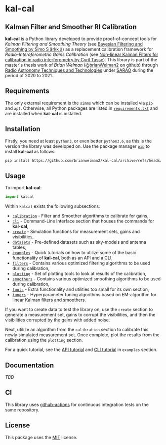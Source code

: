 # kal-cal
## Kalman Filter and Smoother RI Calibration

**kal-cal** is a Python library developed to provide proof-of-concept tools for *Kalman Filtering and Smoothing Theory* (see [Bayesian Filtering and Smoothing by Simo S ̈arkk ̈a](https://users.aalto.fi/~ssarkka/pub/cup_book_online_20131111.pdf)) as a replacement calibration framework for *Radio-Interoferometric Gains Calibration* (see [Non-linear Kalman Filters for calibration in radio interferometry by Cyril Tasse](https://arxiv.org/abs/1403.6308)). This library is part of the master's thesis work of *Brian Welman* (@[brianWelman2](https://github.com/brianwelman2) on github) through [Radio Astronomy Techniques and Technologies](http://www.ratt-ru.org/) under [SARAO](https://www.sarao.ac.za/) during the period of 2020 to 2021.

## Requirements
The only external requirement is the `simms` which can be installed via `pip` and `apt`. Otherwise, all Python packages are listed in [`requirements.txt`](https://github.com/brianwelman2/kal-cal/blob/main/requirements.txt) and are installed when **kal-cal** is installed.

## Installation

Firstly, you need at least `python3`, or even better `python3.6`, as this is the version the library was developed on. Use the package manager [`pip`](https://pip.pypa.io/en/stable/) to install **kal-cal** as follows:

```bash
pip install https://github.com/brianwelman2/kal-cal/archive/refs/heads/main.zip
```

## Usage
To import **kal-cal**:
```python
import kalcal
```

Within `kalcal` exists the following subsections:

- [`calibration`](https://github.com/brianwelman2/kal-cal/tree/main/kalcal/calibration) - Filter and Smoother algorithms to calibrate for gains,
- [`cli`](https://github.com/brianwelman2/kal-cal/tree/main/kalcal/cli) - Command-Line Interface section that houses the commands for **kal-cal**,
- [`create`](https://github.com/brianwelman2/kal-cal/tree/main/kalcal/create) - Simulation functions for measurement sets, gains and visibilities,
- [`datasets`](https://github.com/brianwelman2/kal-cal/tree/main/kalcal/datasets) - Pre-defined datasets such as sky-models and antenna tables,
- [`examples`](https://github.com/brianwelman2/kal-cal/tree/main/kalcal/examples) - Quick tutorials on how to utilize some of the basic functionality of **kal-cal**, both as an API and a CLI,
- [`filters`](https://github.com/brianwelman2/kal-cal/tree/main/kalcal/filters) - Contains various optimized filtering algorithms to be used during calibration,
- [`plotting`](https://github.com/brianwelman2/kal-cal/tree/main/kalcal/plotting) - Set of plotting tools to look at results of the calibration,
- [`smoothers`](https://github.com/brianwelman2/kal-cal/tree/main/kalcal/smoothers) - Contains various optimized smoothing algorithms to be used during calibration,
- [`tools`](https://github.com/brianwelman2/kal-cal/tree/main/kalcal/tools) - Extra functionality and utilities too small for its own section,
- [`tuners`](https://github.com/brianwelman2/kal-cal/tree/main/kalcal/tuners) - Hyperparameter tuning algorithms based on EM-algorithm for linear Kalman filters and smoothers.

If you want to create data to test the library on, use the `create` section to generate a measurement set, gains to corrupt the visibilities, and then the visibilities corrupted by the gains with added noise. 

Next, utilize an algorithm from the `calibration` section to calibrate this newly simulated measurement set. Once complete, plot the results from the calibration using the `plotting` section.

For a quick tutorial, see the [API tutorial](https://github.com/brianwelman2/kal-cal/tree/main/kalcal/examples/api) and [CLI tutorial](https://github.com/brianwelman2/kal-cal/tree/main/kalcal/examples/cli) in `examples` section.

## Documentation
*TBD*

## CI
This library uses [github-actions](https://github.com/features/actions) for continuous integration tests on the same repository.

## License
This package uses the [MIT](https://choosealicense.com/licenses/mit/) license.
